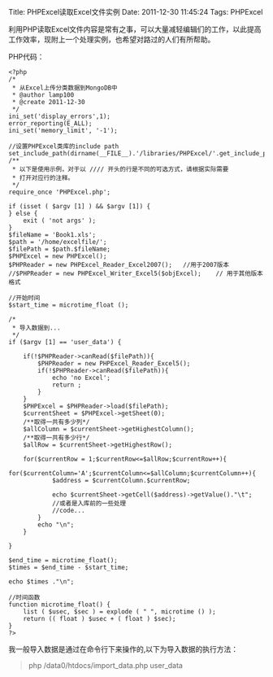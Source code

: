 Title: PHPExcel读取Excel文件实例
Date: 2011-12-30 11:45:24
Tags: PHPExcel


利用PHP读取Excel文件内容是常有之事，可以大量减轻编辑们的工作，以此提高工作效率，现附上一个处理实例，也希望对路过的人们有所帮助。

PHP代码： 
    
    
    <?php
    /*
     * 从Excel上传分类数据到MongoDB中
     * @author lamp100
     * @create 2011-12-30
     */
    ini_set('display_errors',1);
    error_reporting(E_ALL);
    ini_set('memory_limit', '-1');
    
    //设置PHPExcel类库的include path
    set_include_path(dirname(__FILE__).'/libraries/PHPExcel/'.get_include_path());
    /**
     * 以下是使用示例，对于以 //// 开头的行是不同的可选方式，请根据实际需要
     * 打开对应行的注释。
     */
    require_once 'PHPExcel.php'; 
    
    if (isset ( $argv [1] ) && $argv [1]) {
    } else {
    	exit ( 'not args' );
    }
    $fileName = 'Book1.xls';
    $path = '/home/excelfile/';
    $filePath = $path.$fileName;
    $PHPExcel = new PHPExcel();
    $PHPReader = new PHPExcel_Reader_Excel2007();	//用于2007版本
    //$PHPReader = new PHPExcel_Writer_Excel5($objExcel);    // 用于其他版本格式  
    
    //开始时间
    $start_time = microtime_float ();
    
    /*
     * 导入数据到...
     */
    if ($argv [1] == 'user_data') { 
    
    	if(!$PHPReader->canRead($filePath)){
    		$PHPReader = new PHPExcel_Reader_Excel5();
    		if(!$PHPReader->canRead($filePath)){
    			echo 'no Excel';
    			return ;
    		}
    	}
    	$PHPExcel = $PHPReader->load($filePath);
    	$currentSheet = $PHPExcel->getSheet(0);
    	/**取得一共有多少列*/
    	$allColumn = $currentSheet->getHighestColumn();
    	/**取得一共有多少行*/
    	$allRow = $currentSheet->getHighestRow();  
    
    	for($currentRow = 1;$currentRow<=$allRow;$currentRow++){
    		for($currentColumn='A';$currentColumn<=$allColumn;$currentColumn++){
    			$address = $currentColumn.$currentRow;
    
    			echo $currentSheet->getCell($address)->getValue()."\t";
    			//或者是入库前的一些处理
    			//code...
    		}
    		echo "\n";
    	}
    
    }
    
    $end_time = microtime_float();
    $times = $end_time - $start_time;
    
    echo $times ."\n";
    
    //时间函数
    function microtime_float() {
    	list ( $usec, $sec ) = explode ( " ", microtime () );
    	return (( float ) $usec + ( float ) $sec);
    }
    ?>

我一般导入数据是通过在命令行下来操作的,以下为导入数据的执行方法： 

> php /data0/htdocs/import_data.php user_data